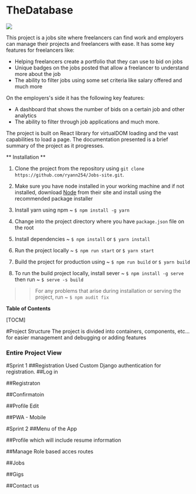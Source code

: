# TheDatabase

![](https://thedatabase.co.ke/static/assets/img/brand/dblogo.png)

This project is a jobs site where freelancers can find work and employers can manage their projects and freelancers with ease. It has some key features for freelancers like:  
  - Helping freelancers create a portfolio that they can use to bid on jobs
  - Unique badges on the jobs posted that allow a freelancer to understand more about the job 
  - The ability to filter jobs using some set criteria like salary offered and much more

On the employers's side it has the following key features:  
  - A dashboard that shows the number of bids on a certain job and other analytics
  - The ability to filter through job applications and much more.


The project is built on React library for virtualDOM loading and the vast capabilities to load a page. The documentation presented is a brief summary of the project as it progresses.

** Installation **

1. Clone the project from the repository using `git clone https://github.com/ryann254/Jobs-site.git`.

2. Make sure you have node installed in your working machine and if not installed, download [Node](https://nodejs.org/) from their site and install using the recommended package installer

3. Install yarn using npm ~ `$ npm install -g yarn`
4. Change into the project directory where you have `package.json` file on the root

5. Install dependencies ~ `$ npm install` or `$ yarn install`
6. Run the project locally ~ `$ npm run start` or `$ yarn start`

7. Build the project for production using ~ `$ npm run build` or `$ yarn build`

8. To run the build project locally, install sever ~ `$ npm install -g serve` then run ~ `$ serve -s build`

> > For any problems that arise during installation or serving the project, run ~
> > `$ npm audit fix`

**Table of Contents**

[TOCM]

#Project Structure
The project is divided into containers, components, etc... for easier management and debugging or adding features

### Entire Project View

#Sprint 1
##Registration
Used Custom Django authentication for registration.
##Log in

##Registraton

##Confirmatoin

##Profile Edit

##PWA - Mobile

#Sprint 2
##Menu of the App

##Profile which will include resume information

##Manage Role based acces routes

##Jobs

##Gigs

##Contact us
